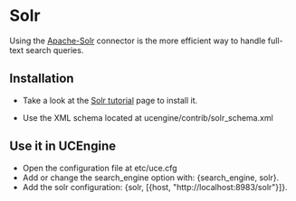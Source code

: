# Solr

Using the [Apache-Solr](http://lucene.apache.org/solr/) connector is the more efficient way to handle full-text search queries.

## Installation

* Take a look at the [Solr tutorial](http://lucene.apache.org/solr/tutorial.html) page to install it.

* Use the XML schema located at ucengine/contrib/solr_schema.xml

## Use it in UCEngine

* Open the configuration file at etc/uce.cfg
* Add or change the search_engine option with:
  {search_engine, solr}.
* Add the solr configuration:
  {solr, [{host, "http://localhost:8983/solr"}]}.
